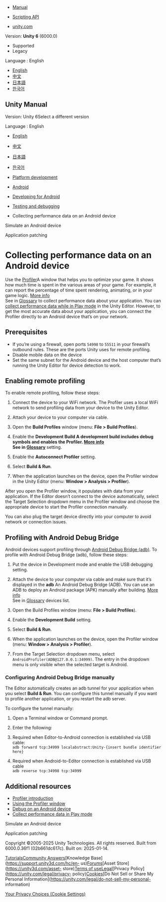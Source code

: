 [](https://docs.unity3d.com)

  * [Manual](../Manual/index.html)
  * [Scripting API](../ScriptReference/index.html)

  * [unity.com](https://unity.com/)

Version: **Unity 6** (6000.0)

  * Supported
  * Legacy

Language : English

  * [English](/Manual/android-profile-on-an-android-device.html)
  * [中文](/cn/current/Manual/android-profile-on-an-android-device.html)
  * [日本語](/ja/current/Manual/android-profile-on-an-android-device.html)
  * [한국어](/kr/current/Manual/android-profile-on-an-android-device.html)

[](https://docs.unity3d.com)

## Unity Manual

Version: Unity 6Select a different version

Language : English

  * [English](/Manual/android-profile-on-an-android-device.html)
  * [中文](/cn/current/Manual/android-profile-on-an-android-device.html)
  * [日本語](/ja/current/Manual/android-profile-on-an-android-device.html)
  * [한국어](/kr/current/Manual/android-profile-on-an-android-device.html)

  * [Platform development ](PlatformSpecific.html)
  * [Android](android.html)
  * [Developing for Android](android-developing.html)
  * [Testing and debugging](android-testing-and-debugging.html)
  * Collecting performance data on an Android device

[](android-device-simulator.html)

Simulate an Android device

[](android-AppPatching.html)

Application patching

# Collecting performance data on an Android device

Use the [Profiler](profiler-introduction.html)A window that helps you to
optimize your game. It shows how much time is spent in the various areas of
your game. For example, it can report the percentage of time spent rendering,
animating, or in your game logic. [More info](Profiler.html)  
See in [Glossary](Glossary.html#Profiler) to collect performance data about
your application. You can [collect performance data while in Play
mode](profiling-play-mode.html) in the Unity Editor. However, to get the most
accurate data about your application, you can connect the Profiler directly to
an Android device that’s on your network.

## Prerequisites

  * If you’re using a firewall, open ports `54998` to `55511` in your firewall’s outbound rules. These are the ports Unity uses for remote profiling.
  * Disable mobile data on the device
  * Set the same subnet for the Android device and the host computer that’s running the Unity Editor for device detection to work.

## Enabling remote profiling

To enable remote profiling, follow these steps:

  1. Connect the device to your WiFi network. The Profiler uses a local WiFi network to send profiling data from your device to the Unity Editor.
  2. Attach your device to your computer via cable.
  3. Open the **Build Profiles** window (menu: **File > Build Profiles**).
  4. Enable the ****Development Build** A development build includes debug symbols and enables the Profiler. [More info](https://docs.unity.com/devops/en/manual/build-target-configurations#Build_target_advanced_settings_overview)  
See in [Glossary](Glossary.html#DevelopmentBuild)** setting.

  5. Enable the **Autoconnect Profiler** setting.
  6. Select **Build & Run**.
  7. When the application launches on the device, open the Profiler window in the Unity Editor (menu: **Window > Analysis > Profiler**).

After you open the Profiler window, it populates with data from your
application. If the Editor doesn’t connect to the device automatically, select
the Target Selection dropdown menu in the Profiler window and choose the
appropriate device to start the Profiler connection manually.

You can also plug the target device directly into your computer to avoid
network or connection issues.

## Profiling with Android Debug Bridge

Android devices support profiling through [Android Debug Bridge
(adb)](https://developer.android.com/studio/command-line/adb). To profile with
Android Debug Bridge (adb), follow these steps:

  1. Put the device in Development mode and enable the USB debugging setting.
  2. Attach the device to your computer via cable and make sure that it’s displayed in the **adb** An Android Debug Bridge (ADB). You can use an ADB to deploy an Android package (APK) manually after building. [More info](https://developer.android.com/studio/command-line/adb.html)  
See in [Glossary](Glossary.html#ADB) devices list.

  3. Open the Build Profiles window (menu: **File > Build Profiles**).
  4. Enable the **Development Build** setting.
  5. Select **Build & Run**.
  6. When the application launches on the device, open the Profiler window (menu: **Window > Analysis > Profiler**).
  7. From the Target Selection dropdown menu, select `AndroidProfiler(ADB@127.0.0.1:34999)`. The entry in the dropdown menu is only visible when the selected target is Android.

### Configuring Android Debug Bridge manually

The Editor automatically creates an adb tunnel for your application when you
select **Build & Run**. You can configure this tunnel manually if you want to
profile another application, or you restart the adb server.

To configure the tunnel manually:

  1. Open a Terminal window or Command prompt. 

  2. Enter the following:

  3. Required when Editor-to-Android connection is established via USB cable:  
`adb forward tcp:34999 localabstract:Unity-{insert bundle identifier here}`

  4. Required when Android-to-Editor connection is established via USB cable  
`adb reverse tcp:34998 tcp:34999`

## Additional resources

  * [Profiler introduction](profiler-introduction.html)
  * [Using the Profiler window](ProfilerWindow.html)
  * [Debug on an Android device](android-debugging-on-an-android-device.html)
  * [Collect performance data in Play mode](profiling-play-mode.html)

[](android-device-simulator.html)

Simulate an Android device

[](android-AppPatching.html)

Application patching

Copyright ©2005-2025 Unity Technologies. All rights reserved. Built from
6000.0.36f1 (02b661dc617c). Built on: 2025-01-14.

[Tutorials](https://learn.unity.com/)[Community
Answers](https://answers.unity3d.com)[Knowledge
Base](https://support.unity3d.com/hc/en-
us)[Forums](https://forum.unity3d.com)[Asset Store](https://unity3d.com/asset-
store)[Terms of
use](https://docs.unity3d.com/Manual/TermsOfUse.html)[Legal](https://unity.com/legal)[Privacy
Policy](https://unity.com/legal/privacy-
policy)[Cookies](https://unity.com/legal/cookie-policy)[Do Not Sell or Share
My Personal Information](https://unity.com/legal/do-not-sell-my-personal-
information)

[Your Privacy Choices (Cookie Settings)](javascript:void\(0\);)

